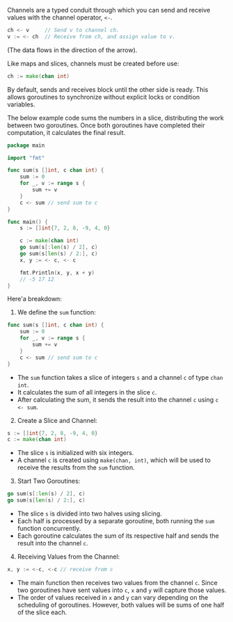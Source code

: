 Channels are a typed conduit through which you can send and receive values with the channel operator, `<-`.

```go
ch <- v     // Send v to channel ch.
v := <- ch  // Receive from ch, and assign value to v.
```
(The data flows in the direction of the arrow).

Like maps and slices, channels must be created before use:
```go
ch := make(chan int)
```

By default, sends and receives block until the other side is ready. This allows goroutines to synchronize without explicit locks or condition variables.

The below example code sums the numbers in a slice, distributing the work between two goroutines. Once both goroutines have completed their computation, it calculates the final result.

```go
package main

import "fmt"

func sum(s []int, c chan int) {
	sum := 0
	for _, v := range s {
		sum += v
	}
	c <- sum // send sum to c
}

func main() {
	s := []int{7, 2, 8, -9, 4, 0}

	c := make(chan int)
	go sum(s[:len(s) / 2], c)
	go sum(s[len(s) / 2:], c)
	x, y := <- c, <- c

	fmt.Println(x, y, x + y)
	// -5 17 12
}
```

Here'a breakdown:
1. We define the `sum` function:
```go
func sum(s []int, c chan int) {
    sum := 0
    for _, v := range s {
        sum += v
    }
    c <- sum // send sum to c
}
```
- The `sum` function takes a slice of integers `s` and a channel `c` of type `chan int`.
- It calculates the sum of all integers in the slice `c`.
- After calculating the sum, it sends the result into the channel `c` using `c <- sum`.

2. Create a Slice and Channel:
```go
s := []int{7, 2, 8, -9, 4, 0}
c := make(chan int)

```
- The slice `s`  is initialized with six integers.
- A channel `c` is created using `make(chan, int)`, which will be used to receive the results from the `sum` function.

3. Start Two Goroutines:
```go
go sum(s[:len(s) / 2], c)
go sum(s[len(s) / 2:], c)
```
- The slice `s` is divided into two halves using slicing.
- Each half is processed by a separate goroutine, both running the `sum` function concurrently.
- Each goroutine calculates the sum of its respective half and sends the result into the channel `c`.

4. Receiving Values from the Channel:
```go
x, y := <-c, <-c // receive from c
```
- The main function then receives two values from the channel `c`. Since two goroutines have sent values into `c`, `x` and `y` will capture those values.
- The order of values received in `x` and `y` can vary depending on the scheduling of goroutines. However, both values will be sums of one half of the slice each.